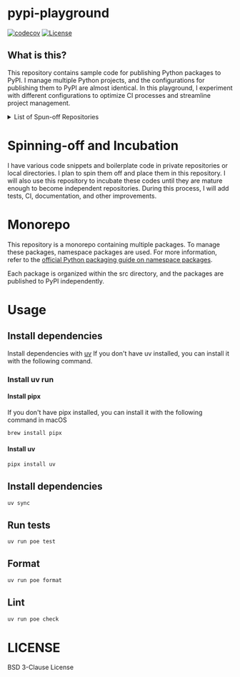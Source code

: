 # pypi-playground

[![codecov](https://codecov.io/gh/kitsuyui/pypi-playground/graph/badge.svg?token=CACIMSLMTV)](https://codecov.io/gh/kitsuyui/pypi-playground)
[![License](https://img.shields.io/badge/License-BSD%203--Clause-blue.svg)](https://opensource.org/licenses/BSD-3-Clause)

## What is this?

This repository contains sample code for publishing Python packages to PyPI.
I manage multiple Python projects, and the configurations for publishing them to PyPI are almost identical.
In this playground, I experiment with different configurations to optimize CI processes and streamline project management.

<details>
  <summary>List of Spun-off Repositories</summary>

  - [python-richset](https://github.com/kitsuyui/python-richset): A rich set implementation for Python.
  - [dict_zip](https://github.com/kitsuyui/dict_zip): A utility for zipping and unzipping dictionaries.
  - [python-throttle-controller](https://github.com/kitsuyui/python-throttle-controller): A Python library for rate-limiting and throttling control.
  - [cachepot](https://github.com/kitsuyui/cachepot): A caching utility to simplify working with in-memory caches.
  - [python-template-analysis](https://github.com/kitsuyui/python-template-analysis): A template analysis tool for Python projects.
  - [python-timevec](https://github.com/kitsuyui/python-timevec): A library for time vector manipulations in Python.

</details>

# Spinning-off and Incubation

I have various code snippets and boilerplate code in private repositories or local directories.
I plan to spin them off and place them in this repository.
I will also use this repository to incubate these codes until they are mature enough to become independent repositories.
During this process, I will add tests, CI, documentation, and other improvements.

# Monorepo

This repository is a monorepo containing multiple packages.
To manage these packages, namespace packages are used.
For more information, refer to the [official Python packaging guide on namespace packages](https://packaging.python.org/en/latest/guides/packaging-namespace-packages/).

Each package is organized within the src directory, and the packages are published to PyPI independently.


# Usage

## Install dependencies

Install dependencies with [uv](https://docs.astral.sh/uv/) 
If you don't have uv installed, you can install it with the following command.

### Install uv run

#### Install pipx

If you don't have pipx installed, you can install it with the following command in macOS

```bash
brew install pipx
```

#### Install uv

```bash
pipx install uv
```

## Install dependencies

```bash
uv sync
```

## Run tests

```bash
uv run poe test
```

## Format

```bash
uv run poe format
```

## Lint

```bash
uv run poe check
```

# LICENSE

BSD 3-Clause License
